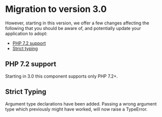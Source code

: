 # Migration to version 3.0

However, starting in this version, we offer a few changes affecting the
following that you should be aware of, and potentially update your application
to adopt:

- [PHP 7.2 support](#php-7.2-support)
- [Strict typing](#strict-typing)

## PHP 7.2 support

Starting in 3.0 this component supports only PHP 7.2+.

## Strict Typing

Argument type declarations have been added. Passing a wrong argument type which
previously might have worked, will now raise a TypeError.
